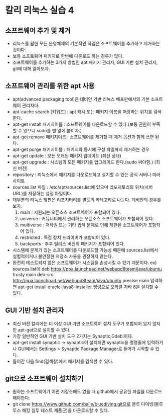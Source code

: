 # 칼리 리눅스 실습 4

## 소프트웨어 추가 및 제거
 - 리눅스를 퐘한 모든 운영체제의 기본적인 작업은 소프트웨어를 추가하고 제거하는 것이다.
 - 보통 소프트웨어 패키지로 한번에 다운로드 하는 경우가 많다.
 - 소프트웨어를 추가하는 3가지 방법인 apt 패키지 관리자, GUI 기반 설치 관리자, git에 대해 알아보자.

## 소프트웨어 관리를 위한 apt 사용
 - apt(advanced packaging tool)은 데비안 기반 리눅스 배포판에서의 기본 소프트웨어 관리자다.
 - apt-cache search [키워드] : apt 캐시 또는 패키지 이름을 저장하는 위치를 검색한다.
 - apt-get install 패키지이름 : 소프트웨어를 다운로드할 수 있다.(보통 권한이 부족할 수 있으니 sudo를 맨 앞에 붙이자.)
 - apt-get remove 패키지이름 : 소프트웨어를 제거할 때 제거 옵션과 함께 쓰면 된다.
 - apt-get purge 패키지이름 : 패키지와 동시에 구성 파일까지 제거하는 경우
 - apt-get update : 모든 오래된 패키지 업데이트 (최신 상태)
 - apt-get upgrade : 시스템의 모든 패키지를 업그레이드 한다.(sudo 써야함.) (최신 버전)
 - repository : 리눅스에서 패키지를 다운로드하고 설치할 수 있는 공식 서버나 미러 사이트
 - sources.list 파일 : /etc/apt/sources.list에 있으며 리포지토리의 위치(서버 URL)를 저장하는 설정 파일이다.
 - 대부분의 리눅스 뱊판은 리포지터리를 별도의 카테고리로 나눈다. 데비안의 경우를 보자.
    1. main : 지원되는 오픈소스 소프트웨어가 포함되어 있다.
    2. universe : 커뮤니티에서 관리하는 오픈소스 소프트웨어가 포함되어 있다.
    3. multiverse : 저작권 또는 기타 법적 문제로 인해 제한된 소프트웨어가 포함되어 있다.
    4. restricted : 독점 장치 드라이버가 포함되어 있다.
    5. backports : 추후 릴리스 버전의 패키지가 포함되어 있다.
 - 시스템에 문제가 있는 소프트웨어를 다운로드할 가능성 때문에 sources.list에서 실험적이거나 불안정한 저장소 사용을 권장하지 않는다.
 - 완전히 테스트되지 않은 소프트웨어가 시스템을 손상시킬 수 있기 때문이다.
 ex) sources.list에 deb https://ppa.launchpad.net/webupd8team/java/ubuntu trusty main
                    deb-src http://ppa.launchpad.net/webupd8team/java/ubuntu precise main 입력하면 apt-get install oracle-java8-installer 명령으로
                    오라클 자바 8을 설치할 수 있다.

## GUI 기반 설치 관리자
 - 최신 버전 칼리에는 더 이상 GUI 기반 소프트웨어 설치 도구가 포함되어 있지 않지만 apt-get으로 설치할 수 있다.
 - 가장 일반적인 GUI 기반 설치 도구 2가지는 Synaptic,Gdebi이다.
 - apt-get install synaptic -> synaptic이 설치되면 synaptic을 명령줄에 입력하거나 GUI에서는 Settings > Synaptic Package Manager로 들어가 시작할 수 있다.
 - 들어간 다음 find(검색창)에서 패키지를 검색할 수 있다.

## git으로 소프트웨어 설치하기
 - 원하는 소프트웨어가 어떤 저장소에도 없을 때 github에서 공유한 파일을 다운로드해야한다.
 - git clone https://www.github.com/balle/bluediving.git으로 블루 다이빙(블루투스 해킹 침투 테스트 제품군)을 다운로드할 수 있다.
